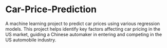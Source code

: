 # Car-Price-Prediction
A machine learning project to predict car prices using various regression models. This project helps identify key factors affecting car pricing in the US market, guiding a Chinese automaker in entering and competing in the US automobile industry.
